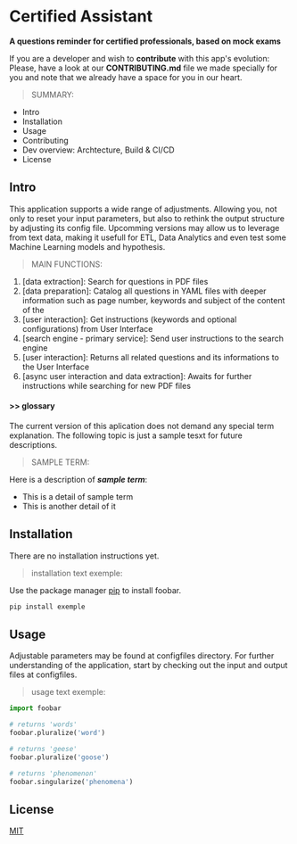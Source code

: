 # Certified Assistant
**A questions reminder for certified professionals, based on mock exams**

If you are a developer and wish to **contribute** with this app's evolution: Please, have a look at our **CONTRIBUTING.md** file we made specially for you and note that we already have a space for you in our heart.

> SUMMARY:
- Intro
- Installation
- Usage
- Contributing
- Dev overview: Archtecture, Build & CI/CD
- License

## Intro

This application supports a wide range of adjustments. Allowing you, not only to reset your input parameters, but also to rethink the output structure by adjusting its config file. Upcomming versions may allow us to leverage from text data, making it usefull for ETL, Data Analytics and even test some Machine Learning models and hypothesis.

>MAIN FUNCTIONS:

1. [data extraction]: Search for questions in PDF files
2. [data preparation]: Catalog all questions in YAML files with deeper information such as page number, keywords and subject of the content of the
3. [user interaction]: Get instructions (keywords and optional configurations) from User Interface 
4. [search engine - primary service]: Send user instructions to the search engine
5. [user interaction]: Returns all related questions and its informations to the User Interface
6. [async user interaction and data extraction]: Awaits for further instructions while searching for new PDF files

#### >> glossary

The current version of this aplication does not demand any special term explanation. The following topic is just a sample tesxt for future descriptions.

>SAMPLE TERM:

Here is a description of ***sample term***:
- This is a detail of sample term
- This is another detail of it

## Installation

There are no installation instructions yet.

> installation text exemple:

Use the package manager [pip](https://pip.pypa.io/en/stable/) to install foobar.

```bash
pip install exemple
```

## Usage

Adjustable parameters may be found at configfiles directory.
For further understanding of the application, start by checking out the input and output files at configfiles.

> usage text exemple:
```python
import foobar

# returns 'words'
foobar.pluralize('word')

# returns 'geese'
foobar.pluralize('goose')

# returns 'phenomenon'
foobar.singularize('phenomena')
```

## License
[MIT](https://choosealicense.com/licenses/mit/)